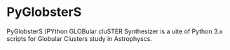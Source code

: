# PyGlobsterS
PyGlobsterS (PYthon GLOBular cluSTER Synthesizer is a uite of Python 3.x scripts for Globular Clusters study in Astrophyscs.
